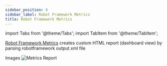 ```yaml
---
sidebar_position: 4
sidebar_label: Robot Framework Metrics
title: Robot Framework Metrics
---
```

import Tabs from '@theme/Tabs';
import TabItem from '@theme/TabItem';

[Robot Framework Metrics](https://github.com/adiralashiva8/robotframework-metrics) creates custom HTML report (dashboard view) by parsing robotframework output.xml file

Images
![Metrics Report](https://adiralashiva8.github.io/robotframework-metrics/metrics.png)